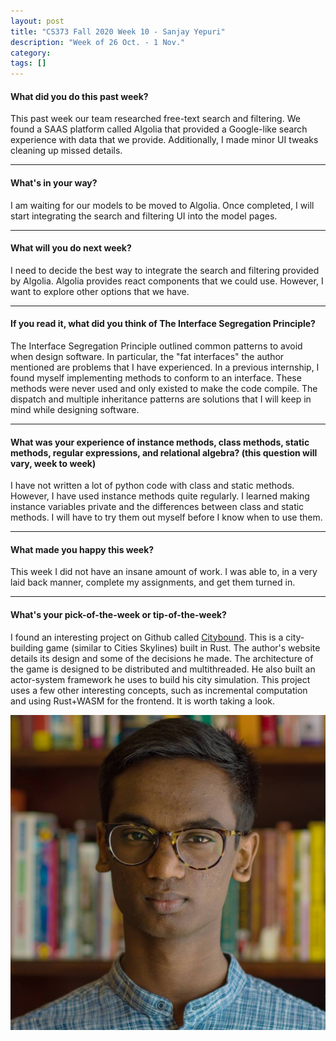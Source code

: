 ```yaml
---
layout: post
title: "CS373 Fall 2020 Week 10 - Sanjay Yepuri"
description: "Week of 26 Oct. - 1 Nov."
category:
tags: []
---
```

#### What did you do this past week?
This past week our team researched free-text search and filtering. We found a SAAS platform called Algolia that provided a Google-like search experience with data that we provide. Additionally, I made minor UI tweaks cleaning up missed details.

---
#### What's in your way?
I am waiting for our models to be moved to Algolia. Once completed, I will start integrating the search and filtering UI into the model pages.

---
#### What will you do next week?
I need to decide the best way to integrate the search and filtering provided by Algolia. Algolia provides react components that we could use. However, I want to explore other options that we have.

---
#### If you read it, what did you think of The Interface Segregation Principle?
The Interface Segregation Principle outlined common patterns to avoid when design software. In particular, the "fat interfaces" the author mentioned are problems that I have experienced. In a previous internship, I found myself implementing methods to conform to an interface. These methods were never used and only existed to make the code compile. The dispatch and multiple inheritance patterns are solutions that I will keep in mind while designing software.

---
#### What was your experience of instance methods, class methods, static methods, regular expressions, and relational algebra? (this question will vary, week to week)
I have not written a lot of python code with class and static methods. However, I have used instance methods quite regularly. I learned making instance variables private and the differences between class and static methods. I will have to try them out myself before I know when to use them.

---
#### What made you happy this week?
This week I did not have an insane amount of work. I was able to, in a very laid back manner, complete my assignments, and get them turned in.

---
#### What's your pick-of-the-week or tip-of-the-week?
I found an interesting project on Github called [Citybound](https://aeplay.org/citybound). This is a city-building game (similar to Cities Skylines) built in Rust. The author's website details its design and some of the decisions he made. The architecture of the game is designed to be distributed and multithreaded. He also built an actor-system framework he uses to build his city simulation. This project uses a few other interesting concepts, such as incremental computation and using Rust+WASM for the frontend. It is worth taking a look.


<img src="/assets/headshot.jpg">
